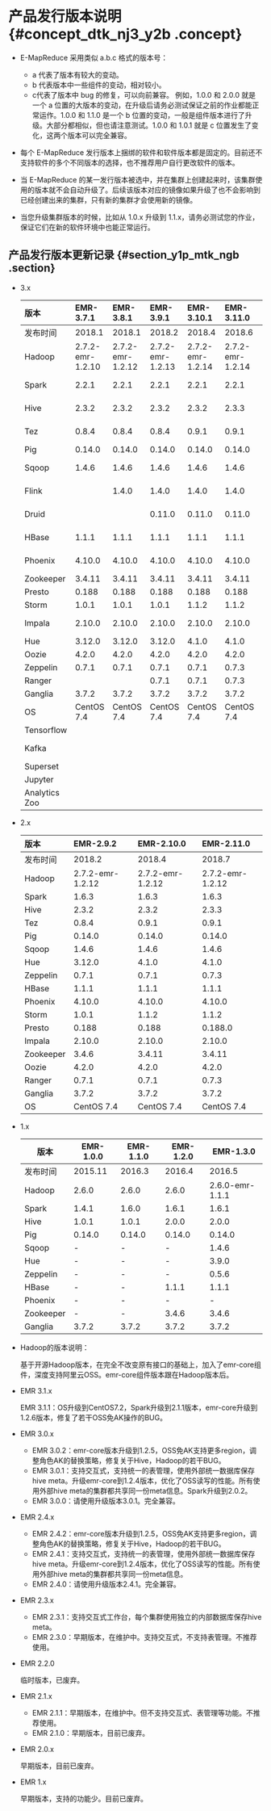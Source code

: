 # 产品发行版本说明 {#concept_dtk_nj3_y2b .concept}

-   E-MapReduce 采用类似 a.b.c 格式的版本号：

    -   a 代表了版本有较大的变动。
    -   b 代表版本中一些组件的变动，相对较小。
    -   c代表了版本中 bug 的修复，可以向前兼容。
    例如，1.0.0 和 2.0.0 就是一个 a 位置的大版本的变动，在升级后请务必测试保证之前的作业都能正常运作。1.0.0 和 1.1.0 是一个 b 位置的变动，一般是组件版本进行了升级。大部分都相似，但也请注意测试。1.0.0 和 1.0.1 就是 c 位置发生了变化，这两个版本可以完全兼容。

-   每个 E-MapReduce 发行版本上捆绑的软件和软件版本都是固定的。目前还不支持软件的多个不同版本的选择，也不推荐用户自行更改软件的版本。

-   当 E-MapReduce 的某一发行版本被选中，并在集群上创建起来时，该集群使用的版本就不会自动升级了。后续该版本对应的镜像如果升级了也不会影响到已经创建出来的集群，只有新的集群才会使用新的镜像。

-   当您升级集群版本的时候，比如从 1.0.x 升级到 1.1.x，请务必测试您的作业，保证它们在新的软件环境中也能正常运行。


## 产品发行版本更新记录 {#section_y1p_mtk_ngb .section}

-   3.x

    |版本|EMR-3.7.1|EMR-3.8.1|EMR-3.9.1|EMR-3.10.1|EMR-3.11.0|EMR-3.12.0|EMR-3.13.0|EMR-3.14.0|EMR-3.15.0|EMR-3.16.0|EMR-3.17.0|
    |:-|:--------|:--------|:--------|:---------|:---------|:---------|----------|----------|----------|----------|----------|
    |发布时间|2018.1|2018.1|2018.2|2018.4|2018.6|2018.7|2018.8|2018.10|2018.11|2018.12|2019.1|
    |Hadoop|2.7.2-emr-1.2.10|2.7.2-emr-1.2.12|2.7.2-emr-1.2.13|2.7.2-emr-1.2.14|2.7.2-emr-1.2.14|2.7.2-emr-1.2.14|2.7.2|2.7.2|2.7.2|2.7.2-1.3.2|2.7.2|
    |Spark|2.2.1|2.2.1|2.2.1|2.2.1|2.2.1|2.3.1|2.3.1|2.3.1|2.3.2|2.3.2-1.0.1|2.3.2|
    |Hive|2.3.2|2.3.2|2.3.2|2.3.2|2.3.3|2.3.3|2.3.3|2.3.3|2.3.3|2.3.3-1.0.3|2.3.3|
    |Tez|0.8.4|0.8.4|0.8.4|0.9.1|0.9.1|0.9.1|0.9.1|0.9.1|0.9.1|0.9.1-1.0.2|0.9.1|
    |Pig|0.14.0|0.14.0|0.14.0|0.14.0|0.14.0|0.14.0|0.14.0|0.14.0|0.14.0|0.14.0|0.14.0|
    |Sqoop|1.4.6|1.4.6|1.4.6|1.4.6|1.4.6|1.4.7|1.4.7|1.4.7|1.4.7|1.4.7-1.0.0|1.4.7|
    |Flink| |1.4.0|1.4.0|1.4.0|1.4.0|1.4.0|1.4.0|1.4.0|1.4.0|1.6.2-1.0.0|1.6.2|
    |Druid| | |0.11.0|0.11.0|0.11.0|0.12.0|0.12.2|0.12.3|0.12.3|0.12.3-1.0.1|0.12.3|
    |HBase|1.1.1|1.1.1|1.1.1|1.1.1|1.1.1|1.1.1|1.1.1|1.1.1|1.1.1|1.1.1-1.0.2|1.1.1|
    |Phoenix|4.10.0|4.10.0|4.10.0|4.10.0|4.10.0|4.10.0|4.10.0|4.10.0|4.10.0|4.10.0-1.0.0|4.10.0|
    |Zookeeper|3.4.11|3.4.11|3.4.11|3.4.11|3.4.11|3.4.12|3.4.12|3.4.13|3.4.13|3.4.13|3.4.13|
    |Presto|0.188|0.188|0.188|0.188|0.188|0.188|0.208|0.208|0.208|0.208|0.213|
    |Storm|1.0.1|1.0.1|1.0.1|1.1.2|1.1.2|1.1.2|1.1.2|1.1.2|1.1.2|1.2.2|1.2.2|
    |Impala|2.10.0|2.10.0|2.10.0|2.10.0|2.10.0|2.10.0|2.10.0|2.10.0|2.10.0|2.10.0-1.0.0|2.12.2|
    |Hue|3.12.0|3.12.0|3.12.0|4.1.0|4.1.0|4.1.0|4.1.0|4.1.0|4.1.0|4.1.0|4.1.0|
    |Oozie|4.2.0|4.2.0|4.2.0|4.2.0|4.2.0|4.2.0|4.2.0|4.2.0|4.2.0|4.2.0|4.2.0|
    |Zeppelin|0.7.1|0.7.1|0.7.1|0.7.1|0.7.3|0.7.3|0.8.0|0.8.0|0.8.0|0.8.0|0.8.0|
    |Ranger| | |0.7.1|0.7.1|0.7.3|1.0.0|1.0.0|1.0.0|1.0.0|1.0.0|1.0.0|
    |Ganglia|3.7.2|3.7.2|3.7.2|3.7.2|3.7.2|3.7.2|3.7.2|3.7.2|3.7.2|3.7.2|3.7.2|
    |OS|CentOS 7.4|CentOS 7.4|CentOS 7.4|CentOS 7.4|CentOS 7.4|CentOS 7.4|CentOS 7.4|CentOS 7.4|CentOS 7.4|CentOS 7.4|CentOS 7.4|
    |Tensorflow| | | | | | |1.8.0|1.8.0|1.8.0|1.8.0|1.8.0|
    |Kafka| | | | | | |2.11-1.0.1|2.11-1.0.1|2.11-1.0.1|2.11-1.1.0|1.1.1|
    |Superset| | | | | | |0.25.6|0.25.6|0.27.0|0.28.1|0.28.1|
    |Jupyter | | | | | | | | |4.4.0|4.4.0|4.4.0|
    |Analytics Zoo| | | | | | | | |0.2.0|0.2.0|0.2.0|

-   2.x

    |版本|EMR-2.9.2|EMR-2.10.0|EMR-2.11.0|
    |:-|:--------|:---------|:---------|
    |发布时间|2018.2|2018.4|2018.7|
    |Hadoop|2.7.2-emr-1.2.12|2.7.2-emr-1.2.12|2.7.2-emr-1.2.12|
    |Spark|1.6.3|1.6.3|1.6.3|
    |Hive|2.3.2|2.3.2|2.3.3|
    |Tez|0.8.4|0.9.1|0.9.1|
    |Pig|0.14.0|0.14.0|0.14.0|
    |Sqoop|1.4.6|1.4.6|1.4.6|
    |Hue|3.12.0|4.1.0|4.1.0|
    |Zeppelin|0.7.1|0.7.1|0.7.3|
    |HBase|1.1.1|1.1.1|1.1.1|
    |Phoenix|4.10.0|4.10.0|4.10.0|
    |Storm|1.0.1|1.1.2|1.1.2|
    |Presto|0.188|0.188|0.188.0|
    |Impala|2.10.0|2.10.0|2.10.0|
    |Zookeeper|3.4.6|3.4.11|3.4.11|
    |Oozie|4.2.0|4.2.0|4.2.0|
    |Ranger|0.7.1|0.7.1|0.7.3|
    |Ganglia|3.7.2|3.7.2|3.7.2|
    |OS|CentOS 7.4|CentOS 7.4|CentOS 7.4|

-   1.x

    |版本|EMR-1.0.0|EMR-1.1.0|EMR-1.2.0|EMR-1.3.0|
    |--|---------|---------|---------|---------|
    |发布时间|2015.11|2016.3|2016.4|2016.5|
    |Hadoop|2.6.0|2.6.0|2.6.0|2.6.0-emr-1.1.1|
    |Spark|1.4.1|1.6.0|1.6.1|1.6.1|
    |Hive|1.0.1|1.0.1|2.0.0|2.0.0|
    |Pig|0.14.0|0.14.0|0.14.0|0.14.0|
    |Sqoop|-|-|-|1.4.6|
    |Hue|-|-|-|3.9.0|
    |Zeppelin|-|-|-|0.5.6|
    |HBase|-|-|1.1.1|1.1.1|
    |Phoenix|-|-|-|-|
    |Zookeeper|-|-|3.4.6|3.4.6|
    |Ganglia|3.7.2|3.7.2|3.7.2|3.7.2|

-   Hadoop的版本说明：

    基于开源Hadoop版本，在完全不改变原有接口的基础上，加入了emr-core组件，深度支持阿里云OSS。emr-core组件版本跟在Hadoop版本后。

-   EMR 3.1.x

    EMR 3.1.1：OS升级到CentOS7.2，Spark升级到2.1.1版本，emr-core升级到1.2.6版本，修复了若干OSS免AK操作的BUG。

-   EMR 3.0.x
    -   EMR 3.0.2：emr-core版本升级到1.2.5，OSS免AK支持更多region，调整角色AK的替换策略，修复关于Hive，Hadoop的若干BUG。
    -   EMR 3.0.1：支持交互式，支持统一的表管理，使用外部统一数据库保存hive meta。升级emr-core到1.2.4版本，优化了OSS读写的性能。所有使用外部hive meta的集群都共享同一份meta信息。Spark升级到2.0.2。
    -   EMR 3.0.0：请使用升级版本3.0.1。完全兼容。
-   EMR 2.4.x
    -   EMR 2.4.2：emr-core版本升级到1.2.5，OSS免AK支持更多region，调整角色AK的替换策略，修复关于Hive，Hadoop的若干BUG。
    -   EMR 2.4.1：支持交互式，支持统一的表管理，使用外部统一数据库保存hive meta。升级emr-core到1.2.4版本，优化了OSS读写的性能。所有使用外部hive meta的集群都共享同一份meta信息。
    -   EMR 2.4.0：请使用升级版本2.4.1。完全兼容。
-   EMR 2.3.x
    -   EMR 2.3.1：支持交互式工作台，每个集群使用独立的内部数据库保存hive meta。
    -   EMR 2.3.0：早期版本，在维护中。支持交互式，不支持表管理。不推荐使用。
-   EMR 2.2.0

    临时版本，已废弃。

-   EMR 2.1.x
    -   EMR 2.1.1：早期版本，在维护中。但不支持交互式、表管理等功能。不推荐使用。
    -   EMR 2.1.0：早期版本，目前已废弃。
-   EMR 2.0.x

    早期版本，目前已废弃。

-   EMR 1.x

    早期版本，支持的功能少。目前已废弃。


